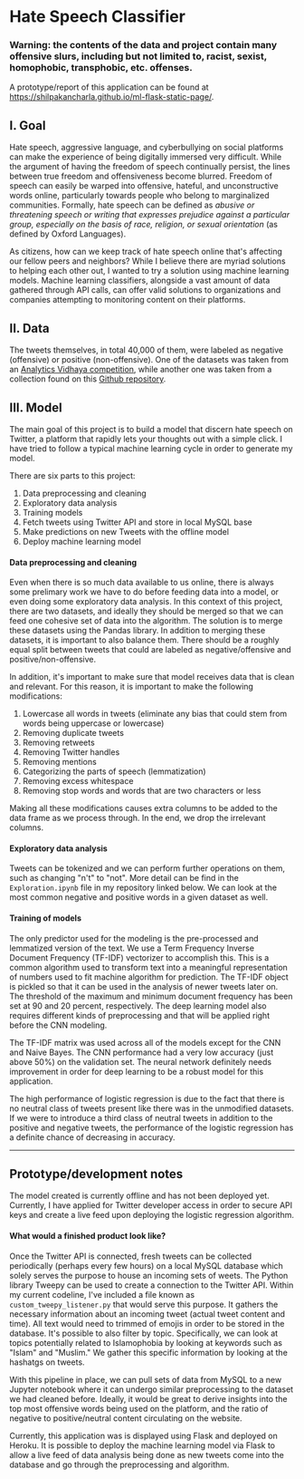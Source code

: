 # Hate Speech Classifier

### Warning: the contents of the data and project contain many offensive slurs, including but not limited to, racist, sexist, homophobic, transphobic, etc. offenses.

A prototype/report of this application can be found at https://shilpakancharla.github.io/ml-flask-static-page/.

## I. Goal

Hate speech, aggressive language, and cyberbullying on social platforms can make the experience of being digitally immersed very difficult. While the argument of having the freedom of speech continually persist, the lines between true freedom and offensiveness become blurred. Freedom of speech can easily be warped into offensive, hateful, and unconstructive words online, particularly towards people who belong to marginalized communities. Formally, hate speech can be defined as *abusive or threatening speech or writing that expresses prejudice against a particular group, especially on the basis of race, religion, or sexual orientation* (as defined by Oxford Languages).

As citizens, how can we keep track of hate speech online that's affecting our fellow peers and neighbors? While I believe there are myriad solutions
to helping each other out, I wanted to try a solution using machine learning models. Machine learning classifiers, alongside a vast amount of data 
gathered through API calls, can offer valid solutions to organizations and companies attempting to monitoring content on their platforms.

## II. Data

The tweets themselves, in total 40,000 of them, were labeled as negative (offensive) or positive (non-offensive). One of the datasets was taken from an <a href="https://datahack.analyticsvidhya.com/contest/practice-problem-twitter-sentiment-analysis/">Analytics Vidhaya competition</a>, while another one was taken from a collection found on this <a href="https://github.com/t-davidson/hate-speech-and-offensive-language/tree/master/data">Github repository</a>.

## III. Model

The main goal of this project is to build a model that discern hate speech on Twitter, a platform that rapidly lets your thoughts out with a simple click. I have tried to follow a typical machine learning cycle in order to generate my model. 
            </p>
            <p>
                There are six parts to this project:
            </p>
            <ol>
                <li>Data preprocessing and cleaning</li>
                <li>Exploratory data analysis</li>
                <li>Training models</li>
                <li>Fetch tweets using Twitter API and store in local MySQL base</li>
                <li>Make predictions on new Tweets with the offline model</li>
                <li>Deploy machine learning model</li>
            </ol>
            <h4>Data preprocessing and cleaning</h4>
            <p>
                Even when there is so much data available to us online, there is always some prelimary work we have to do before feeding data into 
                a model, or even doing some exploratory data analysis. In this context of this project, there are two datasets, and ideally they should
                be merged so that we can feed one cohesive set of data into the algorithm. The solution is to merge these datasets using the Pandas library.
                In addition to merging these datasets, it is important to also balance them. There should be a roughly equal split between tweets that could
                are labeled as negative/offensive and positive/non-offensive.
            </p>
            <p>
                In addition, it's important to make sure that model receives data that is clean and relevant. For this reason, it is important to make the following
                modifications:
            </p>
            <ol>
                <li>Lowercase all words in tweets (eliminate any bias that could stem from words being uppercase or lowercase)</li>
                <li>Removing duplicate tweets</li>
                <li>Removing retweets</li>
                <li>Removing Twitter handles</li>
                <li>Removing mentions</li>
                <li>Categorizing the parts of speech (lemmatization)</li>
                <li>Removing excess whitespace</li>
                <li>Removing stop words and words that are two characters or less</li>
            </ol>
            <p>
                Making all these modifications causes extra columns to be added to the data frame as we process through. In the end, we drop the irrelevant columns.
            </p>
            <h4>Exploratory data analysis</h4>
            <p>
                Tweets can be tokenized and we can perform further operations on them, such as changing "n't" to "not". More detail can be find in the
                `Exploration.ipynb` file in my repository linked below. We can look at the most common negative and positive words in a given dataset as well.
            </p>
            <h4>Training of models</h4>
            <p>
                The only predictor used for the modeling is the pre-processed and lemmatized version of the text. We use a Term Frequency Inverse Document Frequency (TF-IDF) 
                vectorizer to accomplish this. This is a common algorithm used to transform text into a meaningful representation of numbers used to fit machine algorithm 
                for prediction. The TF-IDF object is pickled so that it can be used in the analysis of newer tweets later on. The threshold of the maximum and minimum document 
                frequency has been set at 90 and 20 percent, respectively. The deep learning model also requires different kinds of preprocessing and that will be applied right 
                before the CNN modeling.
            </p>
            <p>
                The TF-IDF matrix was used across all of the models except for the CNN and Naive Bayes. The CNN performance had a very low accuracy (just above 50%) on the 
                validation set. The neural network definitely needs improvement in order for deep learning to be a robust model for this application.
            </p>
            <p>
                The high performance of logistic regression is due to the fact that there is no neutral class of tweets present like there was in the unmodified datasets.
                If we were to introduce a third class of neutral tweets in addition to the positive and negative tweets, the performance of the logistic regression has a 
                definite chance of decreasing in accuracy.
            </p>
            <hr>
            <h2>Prototype/development notes</h2>
            <p>
                The model created is currently offline and has not been deployed yet. Currently, I have applied for Twitter developer access in order
                to secure API keys and create a live feed upon deploying the logistic regression algorithm.
            </p>
            <h4>What would a finished product look like?</h4>
            <p>
                Once the Twitter API is connected, fresh tweets can be collected periodically (perhaps every few hours) on a local MySQL database which
                solely serves the purpose to house an incoming sets of weets. The Python library Tweepy can be used to create a connection to the Twitter API.
                Within my current codeline, I've included a file known as `custom_tweepy_listener.py` that would serve this purpose. It gathers the necessary
                information about an incoming tweet (actual tweet content and time). All text would need to trimmed of emojis in order to be stored in the database.
                It's possible to also filter by topic. Specifically, we can look at topics potentially related to Islamophobia by looking at keywords such as "Islam"
                and "Muslim." We gather this specific information by looking at the hashatgs on tweets.
            </p>
            <p>
                With this pipeline in place, we can pull sets of data from MySQL to a new Jupyter notebook where it can undergo similar preprocessing to the dataset
                we had cleaned before. Ideally, it would be great to derive insights into the top most offensive words being used on the platform, and the ratio of 
                negative to positive/neutral content circulating on the website.
            </p>
            <p>
                Currently, this application was is displayed using Flask and deployed on Heroku. It is possible to deploy the machine learning model via Flask to allow
                a live feed of data analysis being done as new tweets come into the database and go through the preprocessing and algorithm.
            </p>
